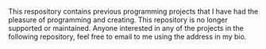 This respository contains previous programming projects that I have had the pleasure of programming and creating. This repository is no longer supported or maintained. 
Anyone interested in any of the projects in the following repository, feel free to email to me using the address in my bio.
